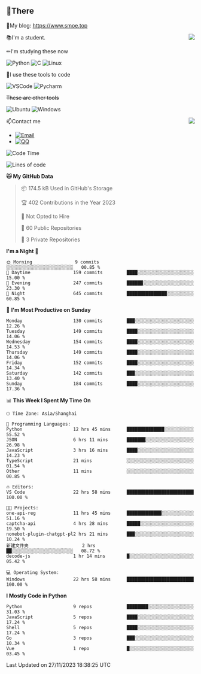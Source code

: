 
## 👏There

📰My blog: https://www.smoe.top

<img align="right" src="https://github-readme-stats.vercel.app/api/top-langs/?username=AkashiCoin"/>


📚I'm a student.

✏I'm studying these now

![Python](https://img.shields.io/badge/-Python-blue?style=flat-square&logo=Python&logoColor=fff)
![C](https://img.shields.io/badge/-C-585858?style=flat-square&logo=C&logoColor=fff)
![Linux](https://img.shields.io/badge/-Linux-black?style=flat-square&logo=Linux&logoColor=fff)

🔨I use these tools to code

![VSCode](https://img.shields.io/badge/-VSCode-blue?style=flat-square&logo=visualstudiocode&logoColor=fff)
![Pycharm](https://img.shields.io/badge/-Pycharm-green?style=flat-square&logo=pycharm&logoColor=fff)

 ~~These are other tools~~

![Ubuntu](https://img.shields.io/badge/-Ubuntu-orange?style=flat-square&logo=Ubuntu&logoColor=fff)
![Windows](https://img.shields.io/badge/-Windows-blue?style=flat-square&logo=Windows&logoColor=fff)

<img align="right" src="https://github-readme-stats.vercel.app/api?username=AkashiCoin" />


📫Contact me

* [![Email](https://img.shields.io/badge/Email-l1040186796@gmail.com-1?style=social&logoColor=fff)](mailto:l1040186796@gmail.com)
* [![QQ](https://img.shields.io/badge/QQ-1040186796-1?style=social&logoColor=fff)](tencent://AddContact/?fromId=45&fromSubId=1&subcmd=all&uin=1040186796&website=www.oicqzone.com)

<!--START_SECTION:waka-->
![Code Time](http://img.shields.io/badge/Code%20Time-1%2C035%20hrs%2045%20mins-blue)

![Lines of code](https://img.shields.io/badge/From%20Hello%20World%20I%27ve%20Written-257.3%20thousand%20lines%20of%20code-blue)

**🐱 My GitHub Data** 

> 📦 174.5 kB Used in GitHub's Storage 
 > 
> 🏆 402 Contributions in the Year 2023
 > 
> 🚫 Not Opted to Hire
 > 
> 📜 60 Public Repositories 
 > 
> 🔑 3 Private Repositories 
 > 
**I'm a Night 🦉** 

```text
🌞 Morning                9 commits           ░░░░░░░░░░░░░░░░░░░░░░░░░   00.85 % 
🌆 Daytime                159 commits         ████░░░░░░░░░░░░░░░░░░░░░   15.00 % 
🌃 Evening                247 commits         ██████░░░░░░░░░░░░░░░░░░░   23.30 % 
🌙 Night                  645 commits         ███████████████░░░░░░░░░░   60.85 % 
```
📅 **I'm Most Productive on Sunday** 

```text
Monday                   130 commits         ███░░░░░░░░░░░░░░░░░░░░░░   12.26 % 
Tuesday                  149 commits         ████░░░░░░░░░░░░░░░░░░░░░   14.06 % 
Wednesday                154 commits         ████░░░░░░░░░░░░░░░░░░░░░   14.53 % 
Thursday                 149 commits         ████░░░░░░░░░░░░░░░░░░░░░   14.06 % 
Friday                   152 commits         ████░░░░░░░░░░░░░░░░░░░░░   14.34 % 
Saturday                 142 commits         ███░░░░░░░░░░░░░░░░░░░░░░   13.40 % 
Sunday                   184 commits         ████░░░░░░░░░░░░░░░░░░░░░   17.36 % 
```


📊 **This Week I Spent My Time On** 

```text
🕑︎ Time Zone: Asia/Shanghai

💬 Programming Languages: 
Python                   12 hrs 45 mins      ██████████████░░░░░░░░░░░   55.52 % 
JSON                     6 hrs 11 mins       ███████░░░░░░░░░░░░░░░░░░   26.98 % 
JavaScript               3 hrs 16 mins       ████░░░░░░░░░░░░░░░░░░░░░   14.23 % 
TypeScript               21 mins             ░░░░░░░░░░░░░░░░░░░░░░░░░   01.54 % 
Other                    11 mins             ░░░░░░░░░░░░░░░░░░░░░░░░░   00.85 % 

🔥 Editors: 
VS Code                  22 hrs 58 mins      █████████████████████████   100.00 % 

🐱‍💻 Projects: 
one-api-reg              11 hrs 45 mins      █████████████░░░░░░░░░░░░   51.16 % 
captcha-api              4 hrs 28 mins       █████░░░░░░░░░░░░░░░░░░░░   19.50 % 
nonebot-plugin-chatgpt-pl2 hrs 21 mins       ███░░░░░░░░░░░░░░░░░░░░░░   10.24 % 
新建文件夹                    2 hrs               ██░░░░░░░░░░░░░░░░░░░░░░░   08.72 % 
decode-js                1 hr 14 mins        █░░░░░░░░░░░░░░░░░░░░░░░░   05.42 % 

💻 Operating System: 
Windows                  22 hrs 58 mins      █████████████████████████   100.00 % 
```

**I Mostly Code in Python** 

```text
Python                   9 repos             ████████░░░░░░░░░░░░░░░░░   31.03 % 
JavaScript               5 repos             ████░░░░░░░░░░░░░░░░░░░░░   17.24 % 
Shell                    5 repos             ████░░░░░░░░░░░░░░░░░░░░░   17.24 % 
Go                       3 repos             ███░░░░░░░░░░░░░░░░░░░░░░   10.34 % 
Vue                      1 repo              █░░░░░░░░░░░░░░░░░░░░░░░░   03.45 % 
```




 Last Updated on 27/11/2023 18:38:25 UTC
<!--END_SECTION:waka-->
